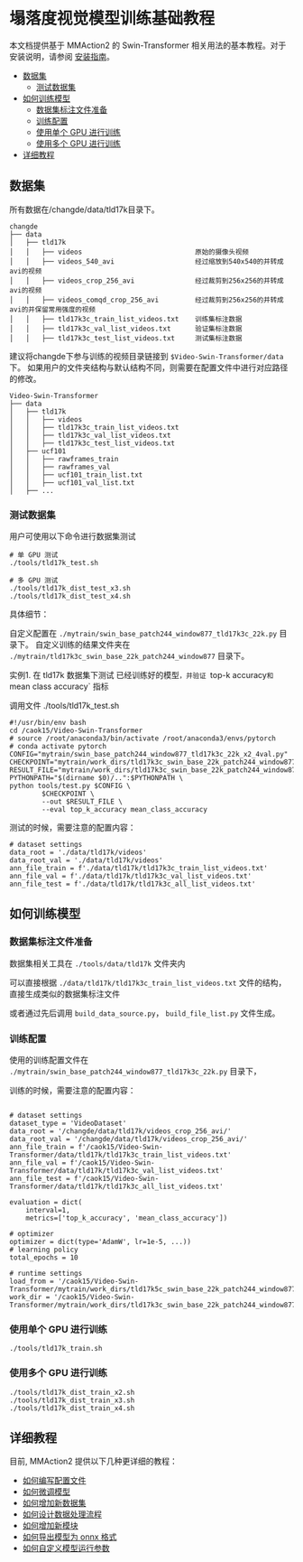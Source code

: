 # 塌落度视觉模型训练基础教程

本文档提供基于 MMAction2 的 Swin-Transformer 相关用法的基本教程。对于安装说明，请参阅 [安装指南](install.md)。

<!-- TOC -->

- [数据集](#数据集)
  - [测试数据集](#测试数据集)
- [如何训练模型](#如何训练模型)
  - [数据集标注文件准备](#数据集标注文件准备)
  - [训练配置](#训练配置)
  - [使用单个 GPU 进行训练](#使用单个-GPU-进行训练)
  - [使用多个 GPU 进行训练](#使用多个-GPU-进行训练)
- [详细教程](#详细教程)

<!-- TOC -->

## 数据集

所有数据在/changde/data/tld17k目录下。
```
changde
├── data
│   ├── tld17k
│   │   ├── videos                            原始的摄像头视频
│   │   ├── videos_540_avi                    经过缩放到540x540的并转成avi的视频
│   │   ├── videos_crop_256_avi               经过裁剪到256x256的并转成avi的视频
│   │   ├── videos_comqd_crop_256_avi         经过裁剪到256x256的并转成avi的并保留常用强度的视频
│   │   ├── tld17k3c_train_list_videos.txt    训练集标注数据
│   │   ├── tld17k3c_val_list_videos.txt      验证集标注数据
│   │   ├── tld17k3c_test_list_videos.txt     测试集标注数据
```

建议将changde下参与训练的视频目录链接到 `$Video-Swin-Transformer/data` 下。
如果用户的文件夹结构与默认结构不同，则需要在配置文件中进行对应路径的修改。

```
Video-Swin-Transformer
├── data
│   ├── tld17k
│   │   ├── videos
│   │   ├── tld17k3c_train_list_videos.txt
│   │   ├── tld17k3c_val_list_videos.txt
│   │   ├── tld17k3c_test_list_videos.txt
│   ├── ucf101
│   │   ├── rawframes_train
│   │   ├── rawframes_val
│   │   ├── ucf101_train_list.txt
│   │   ├── ucf101_val_list.txt
│   ├── ...
```


### 测试数据集

用户可使用以下命令进行数据集测试

```shell
# 单 GPU 测试
./tools/tld17k_test.sh

# 多 GPU 测试
./tools/tld17k_dist_test_x3.sh
./tools/tld17k_dist_test_x4.sh
```

具体细节：

自定义配置在 `./mytrain/swin_base_patch244_window877_tld17k3c_22k.py` 目录下。
自定义训练的结果文件夹在 `./mytrain/tld17k3c_swin_base_22k_patch244_window877` 目录下。

实例1. 在 tld17k 数据集下测试 已经训练好的模型`，并验证 `top-k accuracy` 和 `mean class accuracy` 指标

调用文件 ./tools/tld17k_test.sh

```shell
#!/usr/bin/env bash
cd /caok15/Video-Swin-Transformer
# source /root/anaconda3/bin/activate /root/anaconda3/envs/pytorch
# conda activate pytorch
CONFIG="mytrain/swin_base_patch244_window877_tld17k3c_22k_x2_4val.py"
CHECKPOINT="mytrain/work_dirs/tld17k3c_swin_base_22k_patch244_window877/epoch_10.pth"
RESULT_FILE="mytrain/work_dirs/tld17k3c_swin_base_22k_patch244_window877/result.pkl"
PYTHONPATH="$(dirname $0)/..":$PYTHONPATH \
python tools/test.py $CONFIG \
        $CHECKPOINT \
        --out $RESULT_FILE \
        --eval top_k_accuracy mean_class_accuracy
```

测试的时候，需要注意的配置内容：

```shell
# dataset settings
data_root = './data/tld17k/videos'
data_root_val = './data/tld17k/videos'
ann_file_train = f'./data/tld17k/tld17k3c_train_list_videos.txt'
ann_file_val = f'./data/tld17k/tld17k3c_val_list_videos.txt'
ann_file_test = f'./data/tld17k/tld17k3c_all_list_videos.txt'
```

## 如何训练模型

### 数据集标注文件准备

数据集相关工具在 `./tools/data/tld17k` 文件夹内

可以直接根据 `./data/tld17k/tld17k3c_train_list_videos.txt` 文件的结构，直接生成类似的数据集标注文件

或者通过先后调用 `build_data_source.py`， `build_file_list.py` 文件生成。


### 训练配置

使用的训练配置文件在 `./mytrain/swin_base_patch244_window877_tld17k3c_22k.py` 目录下，

训练的时候，需要注意的配置内容：
```shell

# dataset settings
dataset_type = 'VideoDataset'
data_root = '/changde/data/tld17k/videos_crop_256_avi/'
data_root_val = '/changde/data/tld17k/videos_crop_256_avi/'
ann_file_train = f'/caok15/Video-Swin-Transformer/data/tld17k/tld17k3c_train_list_videos.txt'
ann_file_val = f'/caok15/Video-Swin-Transformer/data/tld17k/tld17k3c_val_list_videos.txt'
ann_file_test = f'/caok15/Video-Swin-Transformer/data/tld17k/tld17k3c_all_list_videos.txt'

evaluation = dict(
    interval=1,
    metrics=['top_k_accuracy', 'mean_class_accuracy'])

# optimizer
optimizer = dict(type='AdamW', lr=1e-5, ...))
# learning policy
total_epochs = 10

# runtime settings
load_from = '/caok15/Video-Swin-Transformer/mytrain/work_dirs/tld17k5c_swin_base_22k_patch244_window877_bak/epoch_10.pth'
work_dir = '/caok15/Video-Swin-Transformer/mytrain/work_dirs/tld17k3c_swin_base_22k_patch244_window877'

```

### 使用单个 GPU 进行训练

```shell
./tools/tld17k_train.sh
```

### 使用多个 GPU 进行训练

```shell
./tools/tld17k_dist_train_x2.sh
./tools/tld17k_dist_train_x3.sh
./tools/tld17k_dist_train_x4.sh
```


## 详细教程

目前, MMAction2 提供以下几种更详细的教程：

- [如何编写配置文件](tutorials/1_config.md)
- [如何微调模型](tutorials/2_finetune.md)
- [如何增加新数据集](tutorials/3_new_dataset.md)
- [如何设计数据处理流程](tutorials/4_data_pipeline.md)
- [如何增加新模块](tutorials/5_new_modules.md)
- [如何导出模型为 onnx 格式](tutorials/6_export_model.md)
- [如何自定义模型运行参数](tutorials/7_customize_runtime.md)
